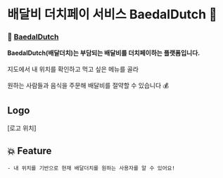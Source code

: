 #  배달비 더치페이 서비스 BaedalDutch 🛵
### 🔗  [BaedalDutch](https://google.com)
**BaedalDutch(배달더치)는 부담되는 배달비를 더치페이하는 플랫폼입니다.** <br>
<br>
지도에서 내 위치를 확인하고 먹고 싶은 메뉴를 골라 <br>
<br>
원하는 사람들과 음식을 주문해 배달비를 절약할 수 있습니다 💰

## Logo
[로고 위치]
## 💥 Feature
 
	- 내 위치를 기반으로 현재 배달더치를 원하는 사용자를 알 수 있어요!








